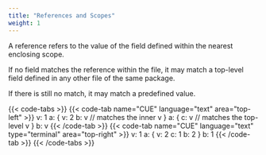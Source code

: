 ```yaml
---
title: "References and Scopes"
weight: 1
---
```


A reference refers to the value of the field defined within the nearest
enclosing scope.

If no field matches the reference within the file, it may match a top-level
field defined in any other file of the same package.

If there is still no match, it may match a predefined value.

{{< code-tabs >}}
{{< code-tab name="CUE" language="text"  area="top-left" >}}
v: 1
a: {
	v: 2
	b: v // matches the inner v
}
a: {
	c: v // matches the top-level v
}
b: v
{{< /code-tab >}}
{{< code-tab name="CUE" language="text" type="terminal" area="top-right" >}}
v: 1
a: {
    v: 2
    c: 1
    b: 2
}
b: 1
{{< /code-tab >}}
{{< /code-tabs >}}
